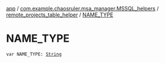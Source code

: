 [app](../../index.md) / [com.example.chaosruler.msa_manager.MSSQL_helpers](../index.md) / [remote_projects_table_helper](index.md) / [NAME_TYPE](.)

# NAME_TYPE

`var NAME_TYPE: `[`String`](https://kotlinlang.org/api/latest/jvm/stdlib/kotlin/-string/index.html)